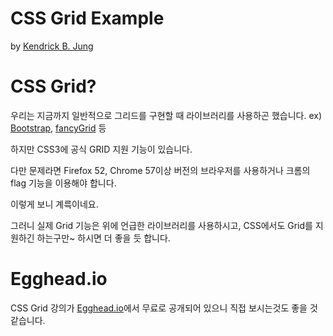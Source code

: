# CSS Grid Example

by [Kendrick B. Jung](http://sonim1.tistory.com)

# CSS Grid?
우리는 지금까지 일반적으로 그리드를 구현할 때 라이브러리를 사용하곤 했습니다.
ex) [Bootstrap](https://v4-alpha.getbootstrap.com/layout/grid/), [fancyGrid](http://fancygrid.com/) 등

하지만 CSS3에 공식 GRID 지원 기능이 있습니다.

다만 문제라면 Firefox 52, Chrome 57이상 버전의 브라우저를 사용하거나 크롬의 flag 기능을 이용해야 합니다.

이렇게 보니 계륵이네요.

그러니 실제 Grid 기능은 위에 언급한 라이브러리를 사용하시고, CSS에서도 Grid를 지원하긴 하는구만~ 하시면 더 좋을 듯 합니다.

# Egghead.io

CSS Grid 강의가 [Egghead.io](https://egghead.io/lessons/css-place-grid-items-on-a-grid-using-grid-column-and-grid-row)에서 무료로 공개되어 있으니 직접 보시는것도 좋을 것 같습니다.
